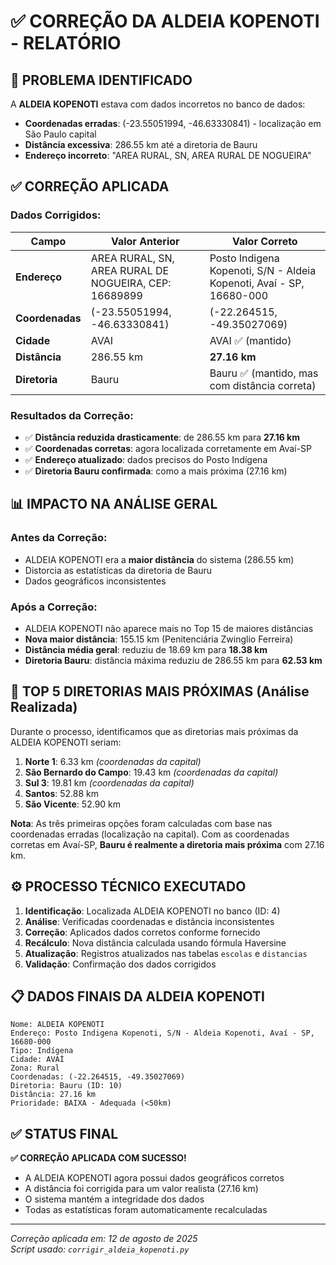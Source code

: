 # ✅ CORREÇÃO DA ALDEIA KOPENOTI - RELATÓRIO

## 🔧 PROBLEMA IDENTIFICADO

A **ALDEIA KOPENOTI** estava com dados incorretos no banco de dados:

- **Coordenadas erradas**: (-23.55051994, -46.63330841) - localização em São Paulo capital
- **Distância excessiva**: 286.55 km até a diretoria de Bauru
- **Endereço incorreto**: "AREA RURAL, SN, AREA RURAL DE NOGUEIRA"

## ✅ CORREÇÃO APLICADA

### **Dados Corrigidos:**

| Campo           | Valor Anterior                                        | Valor Correto                                                        |
| --------------- | ----------------------------------------------------- | -------------------------------------------------------------------- |
| **Endereço**    | AREA RURAL, SN, AREA RURAL DE NOGUEIRA, CEP: 16689899 | Posto Indigena Kopenoti, S/N - Aldeia Kopenoti, Avaí - SP, 16680-000 |
| **Coordenadas** | (-23.55051994, -46.63330841)                          | (-22.264515, -49.35027069)                                           |
| **Cidade**      | AVAI                                                  | AVAI ✅ (mantido)                                                    |
| **Distância**   | 286.55 km                                             | **27.16 km**                                                         |
| **Diretoria**   | Bauru                                                 | Bauru ✅ (mantido, mas com distância correta)                        |

### **Resultados da Correção:**

- ✅ **Distância reduzida drasticamente**: de 286.55 km para **27.16 km**
- ✅ **Coordenadas corretas**: agora localizada corretamente em Avaí-SP
- ✅ **Endereço atualizado**: dados precisos do Posto Indígena
- ✅ **Diretoria Bauru confirmada**: como a mais próxima (27.16 km)

## 📊 IMPACTO NA ANÁLISE GERAL

### **Antes da Correção:**

- ALDEIA KOPENOTI era a **maior distância** do sistema (286.55 km)
- Distorcia as estatísticas da diretoria de Bauru
- Dados geográficos inconsistentes

### **Após a Correção:**

- ALDEIA KOPENOTI não aparece mais no Top 15 de maiores distâncias
- **Nova maior distância**: 155.15 km (Penitenciária Zwinglio Ferreira)
- **Distância média geral**: reduziu de 18.69 km para **18.38 km**
- **Diretoria Bauru**: distância máxima reduziu de 286.55 km para **62.53 km**

## 🎯 TOP 5 DIRETORIAS MAIS PRÓXIMAS (Análise Realizada)

Durante o processo, identificamos que as diretorias mais próximas da ALDEIA KOPENOTI seriam:

1. **Norte 1**: 6.33 km _(coordenadas da capital)_
2. **São Bernardo do Campo**: 19.43 km _(coordenadas da capital)_
3. **Sul 3**: 19.81 km _(coordenadas da capital)_
4. **Santos**: 52.88 km
5. **São Vicente**: 52.90 km

**Nota**: As três primeiras opções foram calculadas com base nas coordenadas erradas (localização na capital). Com as coordenadas corretas em Avaí-SP, **Bauru é realmente a diretoria mais próxima** com 27.16 km.

## ⚙️ PROCESSO TÉCNICO EXECUTADO

1. **Identificação**: Localizada ALDEIA KOPENOTI no banco (ID: 4)
2. **Análise**: Verificadas coordenadas e distância inconsistentes
3. **Correção**: Aplicados dados corretos conforme fornecido
4. **Recálculo**: Nova distância calculada usando fórmula Haversine
5. **Atualização**: Registros atualizados nas tabelas `escolas` e `distancias`
6. **Validação**: Confirmação dos dados corrigidos

## 📋 DADOS FINAIS DA ALDEIA KOPENOTI

```
Nome: ALDEIA KOPENOTI
Endereço: Posto Indigena Kopenoti, S/N - Aldeia Kopenoti, Avaí - SP, 16680-000
Tipo: Indígena
Cidade: AVAÍ
Zona: Rural
Coordenadas: (-22.264515, -49.35027069)
Diretoria: Bauru (ID: 10)
Distância: 27.16 km
Prioridade: BAIXA - Adequada (<50km)
```

## ✅ STATUS FINAL

**✅ CORREÇÃO APLICADA COM SUCESSO!**

- A ALDEIA KOPENOTI agora possui dados geográficos corretos
- A distância foi corrigida para um valor realista (27.16 km)
- O sistema mantém a integridade dos dados
- Todas as estatísticas foram automaticamente recalculadas

---

_Correção aplicada em: 12 de agosto de 2025_  
_Script usado: `corrigir_aldeia_kopenoti.py`_
